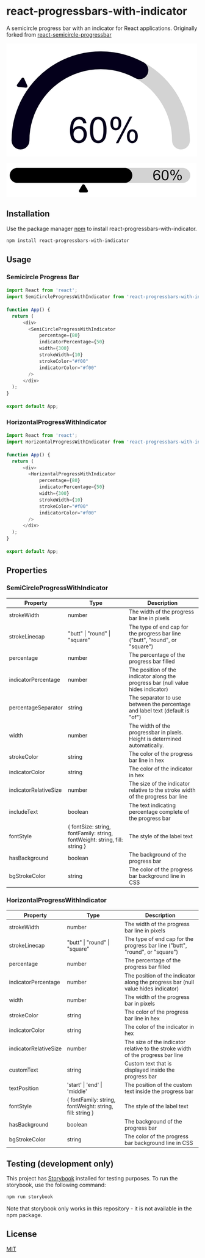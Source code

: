# react-progressbars-with-indicator

A semicircle progress bar with an indicator for React applications.
Originally forked from [react-semicircle-progressbar](https://github.com/4emcos/react-semicircle-progressbar)

![semicircle example](/assets/semicircle-example.png)

![horizontal example](/assets/horizontal-example.png)

## Installation

Use the package manager [npm](https://www.npmjs.com/) to install react-progressbars-with-indicator.

```bash
npm install react-progressbars-with-indicator
```

## Usage

### Semicircle Progress Bar

```javascript
import React from 'react';
import SemiCircleProgressWithIndicator from 'react-progressbars-with-indicator';

function App() {
  return (
      <div>
        <SemiCircleProgressWithIndicator
            percentage={80}
            indicatorPercentage={50}
            width={300}
            strokeWidth={10}
            strokeColor="#f00"
            indicatorColor="#f00"
        />
      </div>
  );
}

export default App;
```

### HorizontalProgressWithIndicator

```javascript
import React from 'react';
import HorizontalProgressWithIndicator from 'react-progressbars-with-indicator';

function App() {
  return (
      <div>
        <HorizontalProgressWithIndicator
            percentage={80}
            indicatorPercentage={50}
            width={300}
            strokeWidth={10}
            strokeColor="#f00"
            indicatorColor="#f00"
        />
      </div>
  );
}

export default App;
```

## Properties

### SemiCircleProgressWithIndicator

| Property              | Type                                                                       | Description                                                                       |
|-----------------------|----------------------------------------------------------------------------|-----------------------------------------------------------------------------------|
| strokeWidth           | number                                                                     | The width of the progress bar line in pixels                                      |
| strokeLinecap         | "butt" &#124; "round" &#124; "square"                                      | The type of end cap for the progress bar line ("butt", "round", or "square")      |
| percentage            | number                                                                     | The percentage of the progress bar filled                                         |
| indicatorPercentage   | number                                                                     | The position of the indicator along the progress bar (null value hides indicator) |
| percentageSeparator   | string                                                                     | The separator to use between the percentage and label text (default is "of")      |
| width                 | number                                                                     | The width of the progressbar in pixels. Height is determined automatically.       |
| strokeColor           | string                                                                     | The color of the progress bar line in hex                                         |
| indicatorColor        | string                                                                     | The color of the indicator in hex                                                 |
| indicatorRelativeSize | number                                                                     | The size of the indicator relative to the stroke width of the progress bar line   |
| includeText           | boolean                                                                    | The text indicating percentage complete of the progress bar                       |
| fontStyle             | { fontSize: string, fontFamily: string, fontWeight: string, fill: string } | The style of the label text                                                       |
| hasBackground         | boolean                                                                    | The background of the progress bar                                                |
| bgStrokeColor         | string                                                                     | The color of the progress bar background line in CSS                              |

### HorizontalProgressWithIndicator

| Property              | Type                                                     | Description                                                                       |
|-----------------------|----------------------------------------------------------|-----------------------------------------------------------------------------------|
| strokeWidth           | number                                                   | The width of the progress bar line in pixels                                      |
| strokeLinecap         | "butt" &#124; "round" &#124; "square"                    | The type of end cap for the progress bar line ("butt", "round", or "square")      |
| percentage            | number                                                   | The percentage of the progress bar filled                                         |
| indicatorPercentage   | number                                                   | The position of the indicator along the progress bar (null value hides indicator) |
| width                 | number                                                   | The width of the progress bar in pixels                                           |
| strokeColor           | string                                                   | The color of the progress bar line in hex                                         |
| indicatorColor        | string                                                   | The color of the indicator in hex                                                 |
| indicatorRelativeSize | number                                                   | The size of the indicator relative to the stroke width of the progress bar line   |
| customText            | string                                                   | Custom text that is displayed inside the progress bar                             |
| textPosition          | 'start' &#124; 'end' &#124; 'middle'                     | The position of the custom text inside the progress bar                           |
| fontStyle             | { fontFamily: string, fontWeight: string, fill: string } | The style of the label text                                                       |
| hasBackground         | boolean                                                  | The background of the progress bar                                                |
| bgStrokeColor         | string                                                   | The color of the progress bar background line in CSS                              |

## Testing (development only)

This project has [Storybook](https://storybook.js.org/) installed for testing purposes. To run the storybook, use the
following command:

```bash
npm run storybook
```

Note that storybook only works in this repository - it is not available in the npm package.

## License

[MIT](https://choosealicense.com/licenses/mit/)